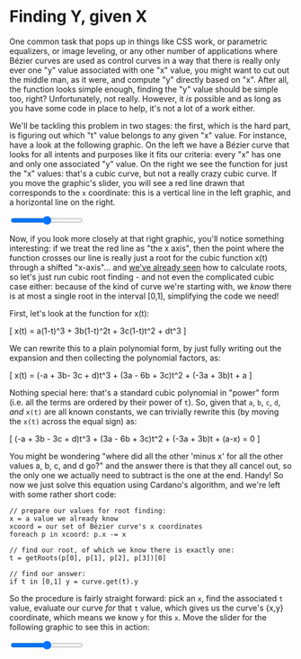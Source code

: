 # Finding Y, given X

One common task that pops up in things like CSS work, or parametric equalizers, or image leveling, or any other number of applications where Bézier curves are used as control curves in a way that there is really only ever one "y" value associated with one "x" value,  you might want to cut out the middle man, as it were, and compute "y" directly based on "x". After all, the function looks simple enough, finding the "y" value should be simple too, right? Unfortunately, not really. However, it _is_ possible and as long as you have some code in place to help, it's not a lot of a work either.

We'll be tackling this problem in two stages: the first, which is the hard part, is figuring out which "t" value belongs to any given "x" value. For instance, have a look at the following graphic. On the left we have a Bézier curve that looks for all intents and purposes like it fits our criteria: every "x" has one and only one associated "y" value. On the right we see the function for just the "x" values: that's a cubic curve, but not a really crazy cubic curve. If you move the graphic's slider, you will see a red line drawn that corresponds to the `x` coordinate: this is a vertical line in the left graphic, and a horizontal line on the right.

<graphics-element title="Finding t, given x=x(t). Left: our curve, right: the function x=f(t)" width="550" src="./basics.js">
  <input type="range" min="0" max="1" step="0.01" class="slide-control">
</graphics-element>

Now, if you look more closely at that right graphic, you'll notice something interesting: if we treat the red line as "the x axis", then the point where the function crosses our line is really just a root for the cubic function x(t) through a shifted "x-axis"... and [we've already seen](#extremities) how to calculate roots, so let's just run cubic root finding - and not even the complicated cubic case either: because of the kind of curve we're starting with, we _know_ there is at most a single root in the interval [0,1], simplifying the code we need!

First, let's look at the function for x(t):

\[
    x(t) = a(1-t)^3 + 3b(1-t)^2t + 3c(1-t)t^2 + dt^3
\]

We can rewrite this to a plain polynomial form, by just fully writing out the expansion and then collecting the polynomial factors, as:

\[
    x(t) = (-a + 3b- 3c + d)t^3 + (3a - 6b + 3c)t^2 + (-3a + 3b)t + a
\]

Nothing special here: that's a standard cubic polynomial in "power" form (i.e. all the terms are ordered by their power of `t`). So, given that `a`, `b`, `c`, `d`, *and* `x(t)` are all known constants, we can trivially rewrite this (by moving the `x(t)` across the equal sign) as:

\[
    (-a + 3b - 3c + d)t^3 + (3a - 6b + 3c)t^2 + (-3a + 3b)t + (a-x) = 0
\]

You might be wondering "where did all the other 'minus x' for all the other values a, b, c, and d go?" and the answer there is that they all cancel out, so the only one we actually need to subtract is the one at the end. Handy! So now we just solve this equation using Cardano's algorithm, and we're left with some rather short code:

```
// prepare our values for root finding:
x = a value we already know
xcoord = our set of Bézier curve's x coordinates
foreach p in xcoord: p.x -= x

// find our root, of which we know there is exactly one:
t = getRoots(p[0], p[1], p[2], p[3])[0]

// find our answer:
if t in [0,1] y = curve.get(t).y
```

So the procedure is fairly straight forward: pick an `x`, find the associated `t` value, evaluate our curve _for_ that `t` value, which gives us the curve's {x,y} coordinate, which means we know `y` for this `x`. Move the slider for the following graphic to see this in action:

<graphics-element title="Finding By(t), by finding t for a given x" src="./yforx.js">
  <input type="range" min="0" max="1" step="0.01" class="slide-control">
</graphics-element>

